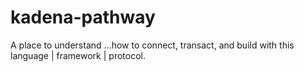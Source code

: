 # kadena-pathway
A place to understand ...how to connect, transact, and build with this language | framework | protocol.
